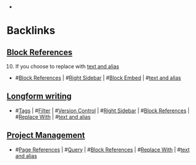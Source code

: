 - 

# Backlinks
## [Block References](<Block References.md>)
10. If you choose to replace with [text and alias](<text and alias.md>)

- #[Block References](<Block References.md>) | #[Right Sidebar](<Right Sidebar.md>) | #[Block Embed](<Block Embed.md>) | #[text and alias](<text and alias.md>)

## [Longform writing](<Longform writing.md>)
- #[Tags](<Tags.md>) | #[Filter](<Filter.md>) | #[Version Control](<Version Control.md>) | #[Right Sidebar](<Right Sidebar.md>) | #[Block References](<Block References.md>) | #[Replace With](<Replace With.md>) | #[text and alias](<text and alias.md>)

## [Project Management](<Project Management.md>)
- #[Page References](<Page References.md>) | #[Query](<Query.md>) | #[Block References](<Block References.md>) | #[Replace With](<Replace With.md>) |  #[text and alias](<text and alias.md>)


